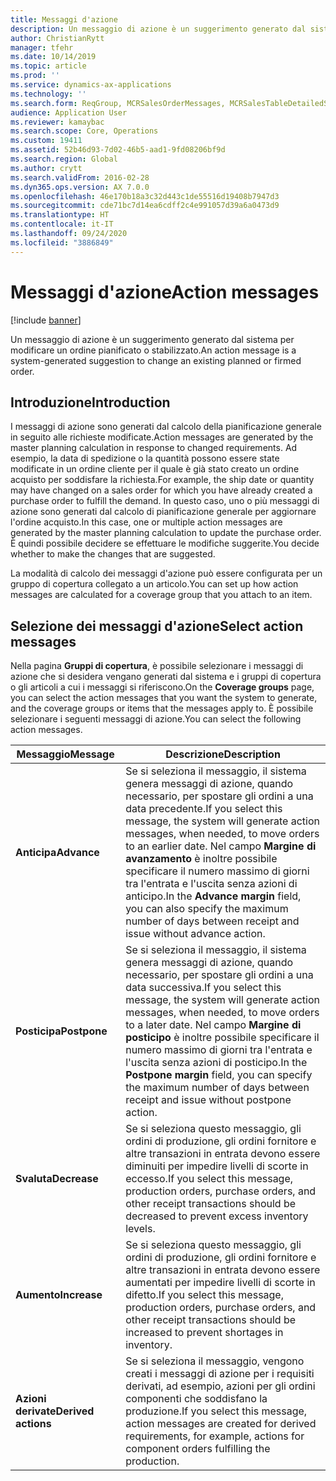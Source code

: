 ```yaml
---
title: Messaggi d'azione
description: Un messaggio di azione è un suggerimento generato dal sistema per modificare un ordine pianificato o stabilizzato.
author: ChristianRytt
manager: tfehr
ms.date: 10/14/2019
ms.topic: article
ms.prod: ''
ms.service: dynamics-ax-applications
ms.technology: ''
ms.search.form: ReqGroup, MCRSalesOrderMessages, MCRSalesTableDetailedStatus, TAMItemVendRebateGroup, TAMVendRebate, TAMVendRebateAgreementLineInfoPart, TAMVendRebateGroup, TAMVendRebateTable, TAMVendRebateTrans, ReqTransActionListPage
audience: Application User
ms.reviewer: kamaybac
ms.search.scope: Core, Operations
ms.custom: 19411
ms.assetid: 52b46d93-7d02-46b5-aad1-9fd08206bf9d
ms.search.region: Global
ms.author: crytt
ms.search.validFrom: 2016-02-28
ms.dyn365.ops.version: AX 7.0.0
ms.openlocfilehash: 46e170b18a3c32d443c1de55516d19408b7947d3
ms.sourcegitcommit: cde71bc7d14ea6cdff2c4e991057d39a6a0473d9
ms.translationtype: HT
ms.contentlocale: it-IT
ms.lasthandoff: 09/24/2020
ms.locfileid: "3886849"
---
```

# <a name="action-messages"></a><span data-ttu-id="edacf-103">Messaggi d'azione</span><span class="sxs-lookup"><span data-stu-id="edacf-103">Action messages</span></span>

[!include [banner](../includes/banner.md)]

<span data-ttu-id="edacf-104">Un messaggio di azione è un suggerimento generato dal sistema per modificare un ordine pianificato o stabilizzato.</span><span class="sxs-lookup"><span data-stu-id="edacf-104">An action message is a system-generated suggestion to change an existing planned or firmed order.</span></span>

## <a name="introduction"></a><span data-ttu-id="edacf-105">Introduzione</span><span class="sxs-lookup"><span data-stu-id="edacf-105">Introduction</span></span>

<span data-ttu-id="edacf-106">I messaggi di azione sono generati dal calcolo della pianificazione generale in seguito alle richieste modificate.</span><span class="sxs-lookup"><span data-stu-id="edacf-106">Action messages are generated by the master planning calculation in response to changed requirements.</span></span> <span data-ttu-id="edacf-107">Ad esempio, la data di spedizione o la quantità possono essere state modificate in un ordine cliente per il quale è già stato creato un ordine acquisto per soddisfare la richiesta.</span><span class="sxs-lookup"><span data-stu-id="edacf-107">For example, the ship date or quantity may have changed on a sales order for which you have already created a purchase order to fulfill the demand.</span></span> <span data-ttu-id="edacf-108">In questo caso, uno o più messaggi di azione sono generati dal calcolo di pianificazione generale per aggiornare l'ordine acquisto.</span><span class="sxs-lookup"><span data-stu-id="edacf-108">In this case, one or multiple action messages are generated by the master planning calculation to update the purchase order.</span></span> <span data-ttu-id="edacf-109">È quindi possibile decidere se effettuare le modifiche suggerite.</span><span class="sxs-lookup"><span data-stu-id="edacf-109">You decide whether to make the changes that are suggested.</span></span>

<span data-ttu-id="edacf-110">La modalità di calcolo dei messaggi d'azione può essere configurata per un gruppo di copertura collegato a un articolo.</span><span class="sxs-lookup"><span data-stu-id="edacf-110">You can set up how action messages are calculated for a coverage group that you attach to an item.</span></span>

## <a name="select-action-messages"></a><span data-ttu-id="edacf-111">Selezione dei messaggi d'azione</span><span class="sxs-lookup"><span data-stu-id="edacf-111">Select action messages</span></span>

<span data-ttu-id="edacf-112">Nella pagina **Gruppi di copertura**, è possibile selezionare i messaggi di azione che si desidera vengano generati dal sistema e i gruppi di copertura o gli articoli a cui i messaggi si riferiscono.</span><span class="sxs-lookup"><span data-stu-id="edacf-112">On the **Coverage groups** page, you can select the action messages that you want the system to generate, and the coverage groups or items that the messages apply to.</span></span> <span data-ttu-id="edacf-113">È possibile selezionare i seguenti messaggi di azione.</span><span class="sxs-lookup"><span data-stu-id="edacf-113">You can select the following action messages.</span></span>

| <span data-ttu-id="edacf-114">Messaggio</span><span class="sxs-lookup"><span data-stu-id="edacf-114">Message</span></span>             | <span data-ttu-id="edacf-115">Descrizione</span><span class="sxs-lookup"><span data-stu-id="edacf-115">Description</span></span>                                                                                                                                                                                                                                              |
|---------------------|----------------------------------------------------------------------------------------------------------------------------------------------------------------------------------------------------------------------------------------------------------|
| <span data-ttu-id="edacf-116">**Anticipa**</span><span class="sxs-lookup"><span data-stu-id="edacf-116">**Advance**</span></span>         | <span data-ttu-id="edacf-117">Se si seleziona il messaggio, il sistema genera messaggi di azione, quando necessario, per spostare gli ordini a una data precedente.</span><span class="sxs-lookup"><span data-stu-id="edacf-117">If you select this message, the system will generate action messages, when needed, to move orders to an earlier date.</span></span> <span data-ttu-id="edacf-118">Nel campo **Margine di avanzamento** è inoltre possibile specificare il numero massimo di giorni tra l'entrata e l'uscita senza azioni di anticipo.</span><span class="sxs-lookup"><span data-stu-id="edacf-118">In the **Advance margin** field, you can also specify the maximum number of days between receipt and issue without advance action.</span></span> |
| <span data-ttu-id="edacf-119">**Posticipa**</span><span class="sxs-lookup"><span data-stu-id="edacf-119">**Postpone**</span></span>        | <span data-ttu-id="edacf-120">Se si seleziona il messaggio, il sistema genera messaggi di azione, quando necessario, per spostare gli ordini a una data successiva.</span><span class="sxs-lookup"><span data-stu-id="edacf-120">If you select this message, the system will generate action messages, when needed, to move orders to a later date.</span></span> <span data-ttu-id="edacf-121">Nel campo **Margine di posticipo** è inoltre possibile specificare il numero massimo di giorni tra l'entrata e l'uscita senza azioni di posticipo.</span><span class="sxs-lookup"><span data-stu-id="edacf-121">In the **Postpone margin** field, you can specify the maximum number of days between receipt and issue without postpone action.</span></span>       |
| <span data-ttu-id="edacf-122">**Svaluta**</span><span class="sxs-lookup"><span data-stu-id="edacf-122">**Decrease**</span></span>        | <span data-ttu-id="edacf-123">Se si seleziona questo messaggio, gli ordini di produzione, gli ordini fornitore e altre transazioni in entrata devono essere diminuiti per impedire livelli di scorte in eccesso.</span><span class="sxs-lookup"><span data-stu-id="edacf-123">If you select this message, production orders, purchase orders, and other receipt transactions should be decreased to prevent excess inventory levels.</span></span>                                                                                                   |
| <span data-ttu-id="edacf-124">**Aumento**</span><span class="sxs-lookup"><span data-stu-id="edacf-124">**Increase**</span></span>        | <span data-ttu-id="edacf-125">Se si seleziona questo messaggio, gli ordini di produzione, gli ordini fornitore e altre transazioni in entrata devono essere aumentati per impedire livelli di scorte in difetto.</span><span class="sxs-lookup"><span data-stu-id="edacf-125">If you select this message, production orders, purchase orders, and other receipt transactions should be increased to prevent shortages in inventory.</span></span>                                                                                                    |
| <span data-ttu-id="edacf-126">**Azioni derivate**</span><span class="sxs-lookup"><span data-stu-id="edacf-126">**Derived actions**</span></span> | <span data-ttu-id="edacf-127">Se si seleziona il messaggio, vengono creati i messaggi di azione per i requisiti derivati, ad esempio, azioni per gli ordini componenti che soddisfano la produzione.</span><span class="sxs-lookup"><span data-stu-id="edacf-127">If you select this message, action messages are created for derived requirements, for example, actions for component orders fulfilling the production.</span></span>                                                                                                   |





